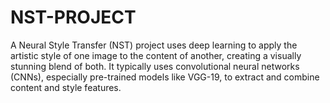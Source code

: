 # NST-PROJECT
A Neural Style Transfer (NST) project uses deep learning to apply the artistic style of one image to the content of another, creating a visually stunning blend of both. It typically uses convolutional neural networks (CNNs), especially pre-trained models like VGG-19, to extract and combine content and style features.
